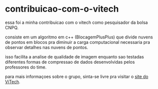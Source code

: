 # contribuicao-com-o-vitech

essa foi a minha contribuicao com o vitech como pesquisador da bolsa CNPQ.

consiste em um algoritmo em c++ (BlocagemPlusPlus) que divide nuvens de pontos em blocos pra diminuir a carga computacional necessaria pra observar detalhes nas nuvens de pontos.

isso facilita a analise de qualidade de imagem enquanto sao testadas diferentes formas de compressao de dados desenvolvidas pelos professores do time.


para mais informaçoes sobre o grupo, sinta-se livre pra visitar o [site do ViTech](https://wp.ufpel.edu.br/vitech/pt/).
